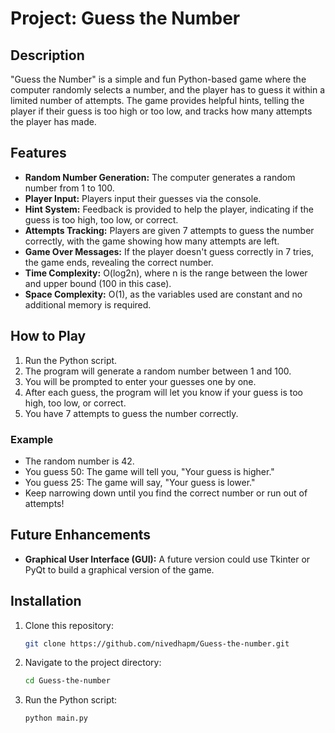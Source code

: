 
# Project: Guess the Number

## Description
"Guess the Number" is a simple and fun Python-based game where the computer randomly selects a number, and the player has to guess it within a limited number of attempts. The game provides helpful hints, telling the player if their guess is too high or too low, and tracks how many attempts the player has made.

## Features
- **Random Number Generation:** The computer generates a random number from 1 to 100.
- **Player Input:** Players input their guesses via the console.
- **Hint System:** Feedback is provided to help the player, indicating if the guess is too high, too low, or correct.
- **Attempts Tracking:** Players are given 7 attempts to guess the number correctly, with the game showing how many attempts are left.
- **Game Over Messages:** If the player doesn't guess correctly in 7 tries, the game ends, revealing the correct number.
- **Time Complexity:** O(log2n), where n is the range between the lower and upper bound (100 in this case).
- **Space Complexity:** O(1), as the variables used are constant and no additional memory is required.

## How to Play
1. Run the Python script.
2. The program will generate a random number between 1 and 100.
3. You will be prompted to enter your guesses one by one.
4. After each guess, the program will let you know if your guess is too high, too low, or correct.
5. You have 7 attempts to guess the number correctly.

### Example
- The random number is 42.
- You guess 50: The game will tell you, "Your guess is higher."
- You guess 25: The game will say, "Your guess is lower."
- Keep narrowing down until you find the correct number or run out of attempts!

## Future Enhancements
- **Graphical User Interface (GUI):** A future version could use Tkinter or PyQt to build a graphical version of the game.

## Installation
1. Clone this repository:
    ```bash
    git clone https://github.com/nivedhapm/Guess-the-number.git
    ```
2. Navigate to the project directory:
    ```bash
    cd Guess-the-number
    ```
3. Run the Python script:
    ```bash
    python main.py
    ```


